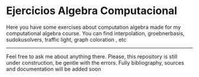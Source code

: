 # Ejercicios Algebra Computacional
Here you have some exercises about computation algebra made for my computational algebra course. 
You can find interpolation, groebnerbasis, sudokusolvers, traffic light, graph coloration , etc
***
Feel free to ask me about anything there. Please, this repository is still under construction, be gentle with the errors.
 Fully bibliography, sources and documentation will be added soon
